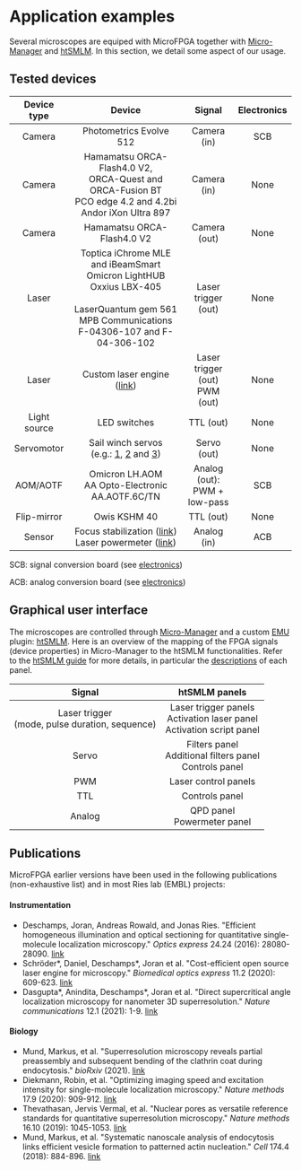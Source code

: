 # Application examples



Several microscopes are equiped with MicroFPGA together with [Micro-Manager](https://micro-manager.org/) and [htSMLM](https://github.com/jdeschamps/htSMLM). In this section, we detail some aspect of our usage.



## Tested devices

| Device type  |                            Device                            |               Signal               | Electronics |
| :----------: | :----------------------------------------------------------: | :--------------------------------: | :---------: |
|    Camera    |                   Photometrics Evolve 512                    |            Camera (in)             |     SCB     |
|    Camera    | Hamamatsu ORCA-Flash4.0 V2,<br />ORCA-Quest and ORCA-Fusion BT<br />PCO edge 4.2 and 4.2bi<br />Andor iXon Ultra 897 |            Camera (in)             |    None     |
|    Camera    |                  Hamamatsu ORCA-Flash4.0 V2                  |            Camera (out)            |    None     |
|    Laser     | Toptica iChrome MLE and iBeamSmart<br />Omicron LightHUB<br />Oxxius LBX-405<br /><br />LaserQuantum gem 561<br />MPB Communications F-04306-107 and F-04-306-102 |        Laser trigger (out)         |    None     |
|    Laser     | Custom laser engine ([link](https://github.com/ries-lab/LaserEngine)) | Laser trigger (out)<br />PWM (out) |    None     |
| Light source |                         LED switches                         |             TTL (out)              |    None     |
|  Servomotor  | Sail winch servos <br />(e.g.: [1](https://github.com/ries-lab/RiesPieces/tree/master/Microscopy/Filter_wheel), [2](https://github.com/ries-lab/RiesPieces/tree/master/Microscopy/Flip_mount) and [3](https://github.com/ries-lab/RiesPieces/tree/master/Microscopy/Linear_stage)) |            Servo (out)             |    None     |
|   AOM/AOTF   |     Omicron LH.AOM<br />AA Opto-Electronic AA.AOTF.6C/TN     | Analog (out):<br />PWM + low-pass  |     SCB     |
| Flip-mirror  |                         Owis KSHM 40                         |             TTL (out)              |    None     |
|    Sensor    | Focus stabilization ([link](https://github.com/ries-lab/RiesPieces/tree/master/Microscopy/Focus-locking))<br />Laser powermeter ([link](https://github.com/ries-lab/RiesPieces/tree/master/Electronics/Powermeter)) |            Analog (in)             |     ACB     |

SCB: signal conversion board (see [electronics](resource1_electronics.md))

ACB: analog conversion board (see [electronics](resource1_electronics.md))



## Graphical user interface

The microscopes are controlled through [Micro-Manager](https://micro-manager.org/) and a custom [EMU](https://github.com/jdeschamps/EMU) plugin: [htSMLM](https://github.com/jdeschamps/htSMLM). Here is an overview of the mapping of the FPGA signals (device properties) in Micro-Manager to the htSMLM functionalities. Refer to the [htSMLM guide](https://github.com/jdeschamps/htSMLM/tree/master/guide) for more details, in particular the [descriptions](https://github.com/jdeschamps/htSMLM/blob/master/guide/using-htsmlm.md) of each panel.

|                       Signal                        |                        htSMLM panels                         |
| :-------------------------------------------------: | :----------------------------------------------------------: |
| Laser trigger<br />(mode, pulse duration, sequence) | Laser trigger panels<br />Activation laser panel<br />Activation script panel |
|                        Servo                        | Filters panel<br />Additional filters panel<br />Controls panel |
|                         PWM                         |                     Laser control panels                     |
|                         TTL                         |                        Controls panel                        |
|                       Analog                        |               QPD panel<br />Powermeter panel                |



## Publications

MicroFPGA earlier versions have been used in the following publications (non-exhaustive list) and in most Ries lab (EMBL) projects:

#### Instrumentation

- Deschamps, Joran, Andreas Rowald, and Jonas Ries. "Efficient homogeneous illumination and optical sectioning for quantitative single-molecule  localization microscopy." *Optics express* 24.24 (2016): 28080-28090. [link](https://opg.optica.org/oe/abstract.cfm?uri=oe-24-24-28080)
- Schröder\*, Daniel, Deschamps\*, Joran  et al. "Cost-efficient open source laser engine for microscopy." *Biomedical optics express* 11.2 (2020): 609-623. [link](https://opg.optica.org/boe/fulltext.cfm?uri=boe-11-2-609&id=425622)
- Dasgupta\*, Anindita, Deschamps\*, Joran et al. "Direct supercritical angle localization microscopy for nanometer 3D superresolution." *Nature communications* 12.1 (2021): 1-9. [link](https://www.nature.com/articles/s41467-021-21333-x)

#### Biology

- Mund, Markus, et al. "Superresolution microscopy reveals partial  preassembly and subsequent bending of the clathrin coat during  endocytosis." *bioRxiv* (2021). [link](https://www.biorxiv.org/content/10.1101/2021.10.12.463947v2.abstract)
- Diekmann, Robin, et al. "Optimizing imaging speed and excitation intensity for single-molecule localization microscopy." *Nature methods* 17.9 (2020): 909-912. [link](https://www.nature.com/articles/s41592-020-0918-5)
- Thevathasan, Jervis Vermal, et al.  "Nuclear pores as versatile reference standards for quantitative  superresolution microscopy." *Nature methods* 16.10 (2019): 1045-1053. [link](https://www.nature.com/articles/s41592-019-0574-9)
- Mund, Markus, et al. "Systematic nanoscale analysis of endocytosis links efficient vesicle formation to patterned actin nucleation." *Cell* 174.4 (2018): 884-896. [link](https://www.sciencedirect.com/science/article/pii/S0092867418308006)